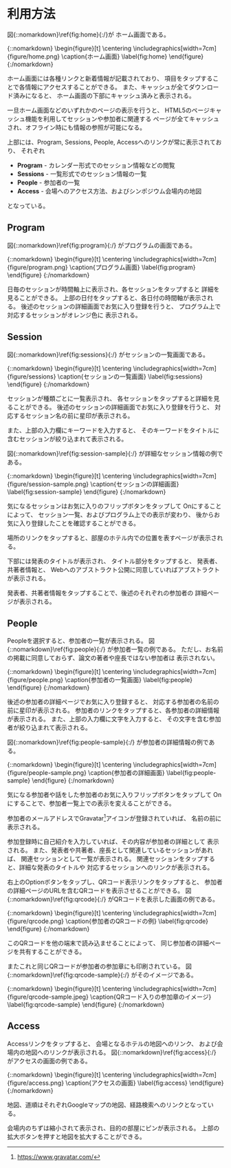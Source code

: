 # 利用方法

図{::nomarkdown}\ref{fig:home}{:/}が
ホーム画面である。

{::nomarkdown}
\begin{figure}[t]
\centering
\includegraphics[width=7cm]{figure/home.png}
\caption{ホーム画面}
\label{fig:home}
\end{figure}
{:/nomarkdown}

ホーム画面には各種リンクと新着情報が記載されており、
項目をタップすることで各情報にアクセスすることができる。
また、キャッシュが全てダウンロード済みになると、
ホーム画面の下部にキャッシュ済みと表示される。

一旦ホーム画面などのいずれかのページの表示を行うと、
HTML5のページキャッシュ機能を利用してセッションや参加者に関連する
ページが全てキャッシュされ、オフライン時にも情報の参照が可能になる。

上部には、Program, Sessions, People, Accessへのリンクが常に表示されており、
それぞれ

- **Program** - カレンダー形式でのセッション情報などの閲覧
- **Sessions** - 一覧形式でのセッション情報の一覧
- **People** - 参加者の一覧
- **Access** - 会場へのアクセス方法、およびシンポジウム会場内の地図

となっている。

## Program

図{::nomarkdown}\ref{fig:program}{:/}
がプログラムの画面である。

{::nomarkdown}
\begin{figure}[t]
\centering
\includegraphics[width=7cm]{figure/program.png}
\caption{プログラム画面}
\label{fig:program}
\end{figure}
{:/nomarkdown}

日毎のセッションが時間軸上に表示され、各セッションをタップすると
詳細を見ることができる。
上部の日付をタップすると、各日付の時間軸が表示される。
後述のセッションの詳細画面でお気に入り登録を行うと、
プログラム上で対応するセッションがオレンジ色に
表示される。

## Session

図{::nomarkdown}\ref{fig:sessions}{:/}
がセッションの一覧画面である。

{::nomarkdown}
\begin{figure}[t]
\centering
\includegraphics[width=7cm]{figure/sessions}
\caption{セッションの一覧画面}
\label{fig:sessions}
\end{figure}
{:/nomarkdown}

セッションが種類ごとに一覧表示され、
各セッションをタップすると詳細を見ることができる。
後述のセッションの詳細画面でお気に入り登録を行うと、
対応するセッション名の前に星印が表示される。

また、上部の入力欄にキーワードを入力すると、
そのキーワードをタイトルに含むセッションが絞り込まれて表示される。

図{::nomarkdown}\ref{fig:session-sample}{:/}
が詳細なセッション情報の例である。

{::nomarkdown}
\begin{figure}[t]
\centering
\includegraphics[width=7cm]{figure/session-sample.png}
\caption{セッションの詳細画面}
\label{fig:session-sample}
\end{figure}
{:/nomarkdown}

気になるセッションはお気に入りのフリップボタンをタップして
Onにすることによって、
セッション一覧、およびプログラム上での表示が変わり、
後からお気に入り登録したことを確認することができる。

場所のリンクをタップすると、部屋のホテル内での位置を表すページが表示される。

下部には発表のタイトルが表示され、
タイトル部分をタップすると、
発表者、共著者情報と、
Webへのアブストラクト公開に同意していればアブストラクトが表示される。

発表者、共著者情報をタップすることで、後述のそれぞれの参加者の
詳細ページが表示される。

## People

Peopleを選択すると、参加者の一覧が表示される。
図{::nomarkdown}\ref{fig:people}{:/}
が参加者一覧の例である。
ただし、お名前の掲載に同意しておらず、論文の著者や座長ではない参加者は
表示されない。

{::nomarkdown}
\begin{figure}[t]
\centering
\includegraphics[width=7cm]{figure/people.png}
\caption{参加者の一覧画面}
\label{fig:people}
\end{figure}
{:/nomarkdown}

後述の参加者の詳細ページでお気に入り登録すると、
対応する参加者の名前の前に星印が表示される。
参加者のリンクをタップすると、各参加者の詳細情報が表示される。
また、上部の入力欄に文字を入力すると、
その文字を含む参加者が絞り込まれて表示される。

図{::nomarkdown}\ref{fig:people-sample}{:/}
が参加者の詳細情報の例である。

{::nomarkdown}
\begin{figure}[t]
\centering
\includegraphics[width=7cm]{figure/people-sample.png}
\caption{参加者の詳細画面}
\label{fig:people-sample}
\end{figure}
{:/nomarkdown}

気になる参加者や話をした参加者のお気に入りフリップボタンをタップして
Onにすることで、参加者一覧上での表示を変えることができる。

参加者のメールアドレスでGravatar[^gravatar]アイコンが登録されていれば、
名前の前に表示される。

[^gravatar]: <https://www.gravatar.com/>

参加登録時に自己紹介を入力していれば、その内容が参加者の詳細として
表示される。
また、発表者や共著者、座長として関連しているセッションがあれば、
関連セッションとして一覧が表示される。
関連セッションをタップすると、詳細な発表のタイトルや
対応するセッションへのリンクが表示される。

右上のOptionボタンをタップし、QRコード表示リンクをタップすると、
参加者の詳細ページのURLを含むQRコードを表示させることができる。
図{::nomarkdown}\ref{fig:qrcode}{:/}
がQRコードを表示した画面の例である。

{::nomarkdown}
\begin{figure}[t]
\centering
\includegraphics[width=7cm]{figure/qrcode.png}
\caption{参加者のQRコードの例}
\label{fig:qrcode}
\end{figure}
{:/nomarkdown}

このQRコードを他の端末で読み込ませることによって、
同じ参加者の詳細ページを共有することができる。

またこれと同じQRコードが参加者の参加章にも印刷されている。
図{::nomarkdown}\ref{fig:qrcode-sample}{:/}
がそのイメージである。

{::nomarkdown}
\begin{figure}[t]
\centering
\includegraphics[width=7cm]{figure/qrcode-sample.jpeg}
\caption{QRコード入りの参加章のイメージ}
\label{fig:qrcode-sample}
\end{figure}
{:/nomarkdown}

## Access

Accessリンクをタップすると、
会場となるホテルの地図へのリンク、
および会場内の地図へのリンクが表示される。
図{::nomarkdown}\ref{fig:access}{:/}
がアクセスの画面の例である。

{::nomarkdown}
\begin{figure}[t]
\centering
\includegraphics[width=7cm]{figure/access.png}
\caption{アクセスの画面}
\label{fig:access}
\end{figure}
{:/nomarkdown}

地図、道順はそれぞれGoogleマップの地図、経路検索へのリンクとなっている。

会場内のちずは縮小されて表示され、目的の部屋にピンが表示される。
上部の拡大ボタンを押すと地図を拡大することができる。
